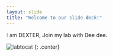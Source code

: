 ```yaml
---
layout: slide
title: "Welcome to our slide deck!"
---
```


I am DEXTER, Join my lab with Dee dee.

![labtocat](https://octodex.github.com/images/labtocat.png)
{: .center}
